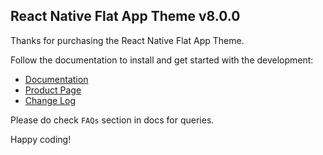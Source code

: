 ## React Native Flat App Theme v8.0.0

Thanks for purchasing the React Native Flat App Theme.

Follow the documentation to install and get started with the development:

-   [Documentation](http://docs.market.nativebase.io/react-native-flat-app-ui/)
-   [Product Page](https://market.nativebase.io/view/react-native-flat-app-theme)
-	[Change Log](https://docs.market.nativebase.io/react-native-flat-app-ui/docs/react-native-flat-app-theme/whats-new-in-v8.0.0.html)

Please do check `FAQs` section in docs for queries.

Happy coding!